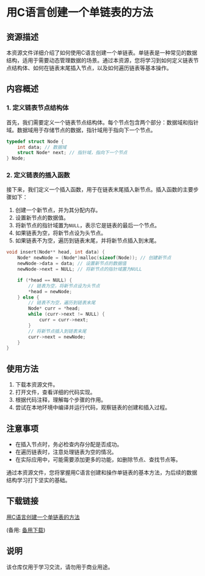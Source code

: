 # 用C语言创建一个单链表的方法

## 资源描述

本资源文件详细介绍了如何使用C语言创建一个单链表。单链表是一种常见的数据结构，适用于需要动态管理数据的场景。通过本资源，您将学习到如何定义链表节点结构体、如何在链表末尾插入节点，以及如何遍历链表等基本操作。

## 内容概述

### 1. 定义链表节点结构体

首先，我们需要定义一个链表节点结构体。每个节点包含两个部分：数据域和指针域。数据域用于存储节点的数据，指针域用于指向下一个节点。

```c
typedef struct Node {
    int data; // 数据域
    struct Node* next; // 指针域，指向下一个节点
} Node;
```

### 2. 定义链表的插入函数

接下来，我们定义一个插入函数，用于在链表末尾插入新节点。插入函数的主要步骤如下：

1. 创建一个新节点，并为其分配内存。
2. 设置新节点的数据值。
3. 将新节点的指针域置为`NULL`，表示它是链表的最后一个节点。
4. 如果链表为空，将新节点设为头节点。
5. 如果链表不为空，遍历到链表末尾，并将新节点插入到末尾。

```c
void insert(Node** head, int data) {
    Node* newNode = (Node*)malloc(sizeof(Node)); // 创建新节点
    newNode->data = data; // 设置新节点的数据值
    newNode->next = NULL; // 将新节点的指针域置为NULL

    if (*head == NULL) {
        // 链表为空，将新节点设为头节点
        *head = newNode;
    } else {
        // 链表不为空，遍历到链表末尾
        Node* curr = *head;
        while (curr->next != NULL) {
            curr = curr->next;
        }
        // 将新节点插入到链表末尾
        curr->next = newNode;
    }
}
```

## 使用方法

1. 下载本资源文件。
2. 打开文件，查看详细的代码实现。
3. 根据代码注释，理解每个步骤的作用。
4. 尝试在本地环境中编译并运行代码，观察链表的创建和插入过程。

## 注意事项

- 在插入节点时，务必检查内存分配是否成功。
- 在遍历链表时，注意处理链表为空的情况。
- 在实际应用中，可能需要添加更多的功能，如删除节点、查找节点等。

通过本资源文件，您将掌握用C语言创建和操作单链表的基本方法，为后续的数据结构学习打下坚实的基础。

## 下载链接
[用C语言创建一个单链表的方法](https://pan.quark.cn/s/88172b729cdd) 

(备用: [备用下载](https://pan.baidu.com/s/1DmU0mHK7ulZUaLj7R2yOgQ?pwd=1234))

## 说明

该仓库仅用于学习交流，请勿用于商业用途。
